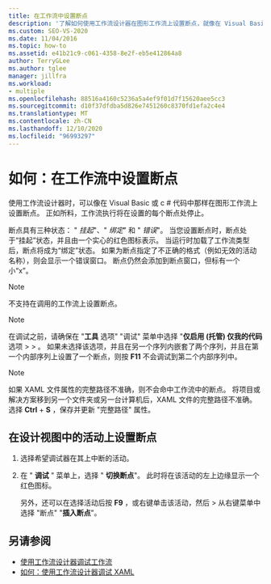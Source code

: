 ```yaml
---
title: 在工作流中设置断点
description: '了解如何使用工作流设计器在图形工作流上设置断点，就像在 Visual Basic 或 c # 代码中那样。'
ms.custom: SEO-VS-2020
ms.date: 11/04/2016
ms.topic: how-to
ms.assetid: e41b21c9-c061-4358-8e2f-eb5e412864a8
author: TerryGLee
ms.author: tglee
manager: jillfra
ms.workload:
- multiple
ms.openlocfilehash: 88516a4160c5236a5a4ef9f01d7f15620aee5cc3
ms.sourcegitcommit: d10f37dfdba5d826e7451260c8370fd1efa2c4e4
ms.translationtype: MT
ms.contentlocale: zh-CN
ms.lasthandoff: 12/10/2020
ms.locfileid: "96993297"
---
```

# <a name="how-to-set-breakpoints-in-workflows"></a>如何：在工作流中设置断点

使用工作流设计器时，可以像在 Visual Basic 或 c # 代码中那样在图形工作流上设置断点。 正如所料，工作流执行将在设置的每个断点处停止。

断点具有三种状态： " *挂起*"、" *绑定*" 和 " *错误*"。 当您设置断点时，断点处于“挂起”状态，并且由一个实心的红色图标表示。 当运行时加载了工作流类型后，断点将成为“绑定”状态。 如果为断点指定了不正确的格式（例如无效的活动名称），则会显示一个错误窗口。 断点仍然会添加到断点窗口，但标有一个小“x”。

> [!NOTE]
> 不支持在调用的工作流上设置断点。

> [!NOTE]
> 在调试之前，请确保在 "**工具** 选项" "调试" 菜单中选择 "**仅启用 (托管) 仅我的代码** 选项  >    >   。 如果未选择该选项，并且在另一个序列内嵌套了两个序列，并且在第一个内部序列上设置了一个断点，则按 **F11** 不会调试到第二个内部序列中。

> [!NOTE]
> 如果 XAML 文件属性的完整路径不准确，则不会命中工作流中的断点。 将项目或解决方案移到另一个文件夹或另一台计算机后，XAML 文件的完整路径不准确。 选择 **Ctrl** + **S** ，保存并更新 "完整路径" 属性。

## <a name="to-set-a-breakpoint-on-an-activity-in-the-design-view"></a>在设计视图中的活动上设置断点

1. 选择希望调试器在其上中断的活动。

2. 在 " **调试** " 菜单上，选择 " **切换断点**"。 此时将在该活动的左上边缘显示一个红色图标。

   另外，还可以在选择活动后按 **F9** ，或右键单击该活动，然后  >  从右键菜单中选择 "断点" "**插入断点**"。

## <a name="see-also"></a>另请参阅

- [使用工作流设计器调试工作流](../workflow-designer/debugging-workflows-with-the-workflow-designer.md)
- [如何：使用工作流设计器调试 XAML](../workflow-designer/how-to-debug-xaml-with-the-workflow-designer.md)
